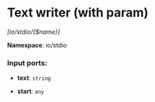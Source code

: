 # Text writer (with param)

_[io/stdio/{$name}]_

__Namespace__: io/stdio

### Input ports:

* __text__: ` string `


* __start__: ` any `

